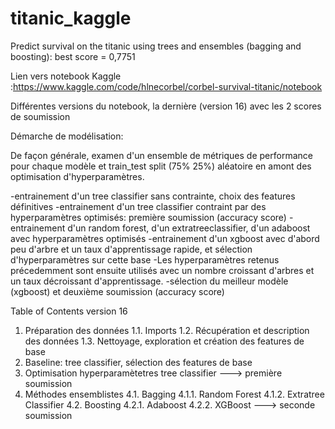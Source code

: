# titanic_kaggle

Predict survival on the titanic using trees and ensembles (bagging and boosting): best score = 0,7751

Lien vers notebook Kaggle :https://www.kaggle.com/code/hlnecorbel/corbel-survival-titanic/notebook

Différentes versions du notebook, la dernière (version 16) avec les 2 scores de soumission

Démarche de modélisation:

De façon générale, examen d'un ensemble de métriques de performance pour chaque modèle et train_test split (75% 25%) aléatoire en amont des optimisation d'hyperparamètres.

-entrainement d'un tree classifier sans contrainte, choix des features définitives
-entrainement d'un tree classifier contraint par des hyperparamètres optimisés: première soumission (accuracy score)
-entrainement d'un random forest, d'un extratreeclassifier, d'un adaboost avec hyperparamètres optimisés
-entrainement d'un xgboost avec d'abord peu d'arbre et un taux d'apprentissage rapide, et sélection d'hyperparamètres sur cette base
-Les hyperparamètres retenus précedemment sont ensuite utilisés avec un nombre croissant d'arbres et un taux décroissant d'apprentissage.
-sélection du meilleur modèle (xgboost) et deuxième soumission (accuracy score)

Table of Contents version 16

1. Préparation des données
1.1. Imports
1.2. Récupération et description des données
1.3. Nettoyage, exploration et création des features de base
2. Baseline: tree classifier, sélection des features de base
3. Optimisation hyperparamètetres tree classifier
---> première soumission
4. Méthodes ensemblistes
4.1. Bagging
4.1.1. Random Forest
4.1.2. Extratree Classifier
4.2. Boosting
4.2.1. Adaboost
4.2.2. XGBoost
---> seconde soumission
